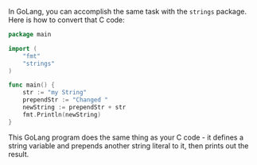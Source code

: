 In GoLang, you can accomplish the same task with the `strings` package. Here is how to convert that C code:

```go
package main

import (
	"fmt"
	"strings"
)

func main() {
	str := "my String"
	prependStr := "Changed "
	newString := prependStr + str
	fmt.Println(newString)
}
```
This GoLang program does the same thing as your C code - it defines a string variable and prepends another string literal to it, then prints out the result.
